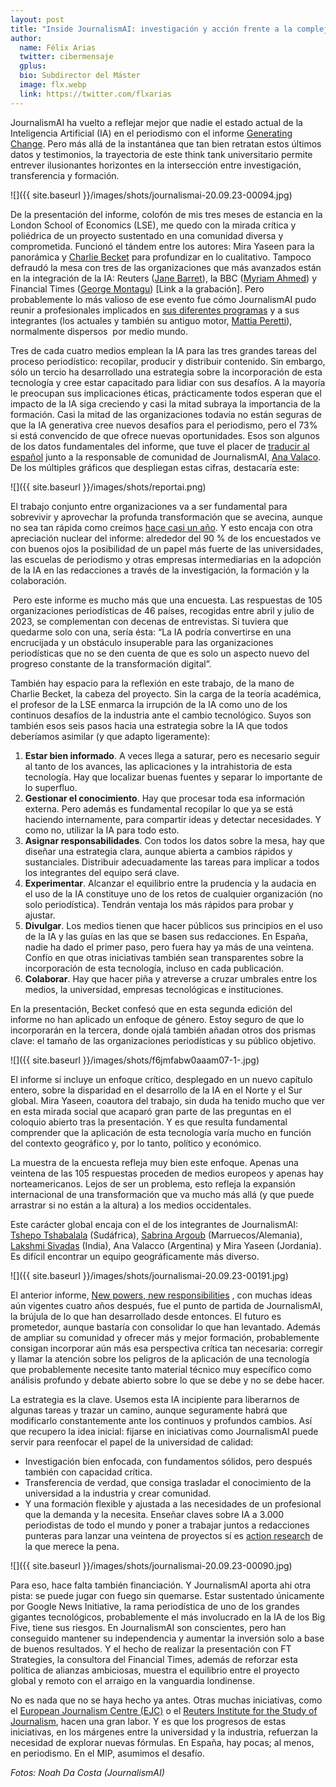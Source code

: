 ```yaml
---
layout: post
title: "Inside JournalismAI: investigación y acción frente a la complejidad del cambio"
author:
  name: Félix Arias
  twitter: cibermensaje
  gplus:  
  bio: Subdirector del Máster
  image: flx.webp
  link: https://twitter.com/flxarias
---
```

JournalismAI ha vuelto a reflejar mejor que nadie el estado actual de la Inteligencia Artificial (IA) en el periodismo con el informe [Generating Change](https://www.journalismai.info/research/2023-generating-change). Pero más allá de la instantánea que tan bien retratan estos últimos datos y testimonios, la trayectoria de este think tank universitario permite entrever ilusionantes horizontes en la intersección entre investigación, transferencia y formación.

![]({{ site.baseurl }}/images/shots/journalismai-20.09.23-00094.jpg)

De la presentación del informe, colofón de mis tres meses de estancia en la London School of Economics (LSE), me quedo con la mirada crítica y poliédrica de un proyecto sustentado en una comunidad diversa y comprometida. Funcionó el tándem entre los autores: Mira Yaseen para la panorámica y [Charlie Becket](https://twitter.com/CharlieBeckett/) para profundizar en lo cualitativo. Tampoco defraudó la mesa con tres de las organizaciones que más avanzados están en la integración de la IA: Reuters ([Jane Barret](https://twitter.com/NewsEdJane)), la BBC ([Myriam Ahmed](https://twitter.com/myriamahmed1)) y Financial Times ([George Montagu](https://twitter.com/georgemontagu)) \[Link a la grabación]. Pero probablemente lo más valioso de ese evento fue cómo JournalismAI pudo reunir a profesionales implicados en [sus diferentes programas](https://www.journalismai.info/programmes) y a sus integrantes (los actuales y también su antiguo motor, [Mattia Peretti](https://twitter.com/xhgMattia)), normalmente dispersos  por medio mundo.

Tres de cada cuatro medios emplean la IA para las tres grandes tareas del proceso periodístico: recopilar, producir y distribuir contenido. Sin embargo, sólo un tercio ha desarrollado una estrategia sobre la incorporación de esta tecnología y cree estar capacitado para lidiar con sus desafíos. A la mayoría le preocupan sus implicaciones éticas, prácticamente todos esperan que el impacto de la IA siga creciendo y casi la mitad subraya la importancia de la formación. Casi la mitad de las organizaciones todavía no están seguras de que la IA generativa cree nuevos desafíos para el periodismo, pero el 73% si está convencido de que ofrece nuevas oportunidades. Esos son algunos de los datos fundamentales del informe, que tuve el placer de [traducir al español](https://static1.squarespace.com/static/64d60527c01ae7106f2646e9/t/65099995bcb5e0145c90d9a2/1695127958985/Generating+Change+_+The+Journalism+AI+report+_+Spanish.pdf) junto a la responsable de comunidad de JournalismAI, [Ana Valaco](https://twitter.com/AnaValacco/). De los múltiples gráficos que despliegan estas cifras, destacaría este:

![]({{ site.baseurl }}/images/shots/reportai.png)

El trabajo conjunto entre organizaciones va a ser fundamental para sobrevivir y aprovechar la profunda transformación que se avecina, aunque no sea tan rápida como creímos [hace casi un año](https://mip.umh.es/blog/2023/01/10/mucho-mas-alla-de-chatgpt-80-recursos-basados-en-inteligencia-artificial/). Y esto encaja con otra apreciación nuclear del informe: alrededor del 90 % de los encuestados ve con buenos ojos la posibilidad de un papel más fuerte de las universidades, las escuelas de periodismo y otras empresas intermediarias en la adopción de la IA en las redacciones a través de la investigación, la formación y la colaboración.

 Pero este informe es mucho más que una encuesta. Las respuestas de 105 organizaciones periodísticas de 46 países, recogidas entre abril y julio de 2023, se complementan con decenas de entrevistas. Si tuviera que quedarme solo con una, sería ésta: “La IA podría convertirse en una encrucijada y un obstáculo insuperable para las organizaciones periodísticas que no se den cuenta de que es solo un aspecto nuevo del progreso constante de la transformación digital”.

También hay espacio para la reflexión en este trabajo, de la mano de Charlie Becket, la cabeza del proyecto. Sin la carga de la teoría académica, el profesor de la LSE enmarca la irrupción de la IA como uno de los continuos desafíos de la industria ante el cambio tecnológico. Suyos son también esos seis pasos hacia una estrategia sobre la IA que todos deberíamos asimilar (y que adapto ligeramente): 

1. **Estar bien informado**. A veces llega a saturar, pero es necesario seguir al tanto de los avances, las aplicaciones y la intrahistoria de esta tecnología. Hay que localizar buenas fuentes y separar lo importante de lo superfluo.
2. **Gestionar el conocimiento**. Hay que procesar toda esa información externa. Pero además es fundamental recopilar lo que ya se está haciendo internamente, para compartir ideas y detectar necesidades. Y como no, utilizar la IA para todo esto.
3. **Asignar responsabilidades**. Con todos los datos sobre la mesa, hay que diseñar una estrategia clara, aunque abierta a cambios rápidos y sustanciales. Distribuir adecuadamente las tareas para implicar a todos los integrantes del equipo será clave.
4. **Experimentar**. Alcanzar el equilibrio entre la prudencia y la audacia en el uso de la IA constituye uno de los retos de cualquier organización (no solo periodística). Tendrán ventaja los más rápidos para probar y ajustar.
5. **Divulgar**. Los medios tienen que hacer públicos sus principios en el uso de la IA y las guías en las que se basen sus redacciones. En España, nadie ha dado el primer paso, pero fuera hay ya más de una veintena. Confío en que otras iniciativas también sean transparentes sobre la incorporación de esta tecnología, incluso en cada publicación.
6. **Colaborar**. Hay que hacer piña y atreverse a cruzar umbrales entre los medios, la universidad, empresas tecnológicas e instituciones.

En la presentación, Becket confesó que en esta segunda edición del informe no han aplicado un enfoque de género. Estoy seguro de que lo incorporarán en la tercera, donde ojalá también añadan otros dos prismas clave: el tamaño de las organizaciones periodísticas y su público objetivo.

![]({{ site.baseurl }}/images/shots/f6jmfabw0aaam07-1-.jpg)

El informe sí incluye un enfoque crítico, desplegado en un nuevo capítulo entero, sobre la disparidad en el desarrollo de la IA en el Norte y el Sur global. Mira Yaseen, coautora del trabajo, sin duda ha tenido mucho que ver en esta mirada social que acaparó gran parte de las preguntas en el coloquio abierto tras la presentación. Y es que resulta fundamental comprender que la aplicación de esta tecnología varía mucho en función del contexto geográfico y, por lo tanto, político y económico.

La muestra de la encuesta refleja muy bien este enfoque. Apenas una veintena de las 105 respuestas proceden de medios europeos y apenas hay norteamericanos. Lejos de ser un problema, esto refleja la expansión internacional de una transformación que va mucho más allá (y que puede arrastrar si no están a la altura) a los medios occidentales.

Este carácter global encaja con el de los integrantes de JournalismAI: [Tshepo Tshabalala](https://twitter.com/TshepototheT) (Sudáfrica), [Sabrina Argoub](https://twitter.com/SabrinaArgoub) (Marruecos/Alemania), [Lakshmi Sivadas](https://twitter.com/LSivadas) (India), Ana Valacco (Argentina) y Mira Yaseen (Jordania). Es difícil encontrar un equipo geográficamente más diverso.

![]({{ site.baseurl }}/images/shots/journalismai-20.09.23-00191.jpg)

El anterior informe, [New powers, new responsibilities](https://blogs.lse.ac.uk/polis/2019/11/18/new-powers-new-responsibilities/) , con muchas ideas aún vigentes cuatro años después, fue el punto de partida de JournalismAI, la brújula de lo que han desarrollado desde entonces. El futuro es prometedor, aunque bastaría con consolidar lo que han levantado. Además de ampliar su comunidad y ofrecer más y mejor formación, probablemente consigan incorporar aún más esa perspectiva crítica tan necesaria: corregir y llamar la atención sobre los peligros de la aplicación de una tecnología que probablemente necesite tanto material técnico muy específico como análisis profundo y debate abierto sobre lo que se debe y no se debe hacer.

La estrategia es la clave. Usemos esta IA incipiente para liberarnos de algunas tareas y trazar un camino, aunque seguramente habrá que modificarlo constantemente ante los continuos y profundos cambios. Así que recupero la idea inicial: fijarse en iniciativas como JournalismAI puede servir para reenfocar el papel de la universidad de calidad:

* Investigación bien enfocada, con fundamentos sólidos, pero después también con capacidad crítica.
* Transferencia de verdad, que consiga trasladar el conocimiento de la universidad a la industria y crear comunidad. 
* Y una formación flexible y ajustada a las necesidades de un profesional que la demanda y la necesita. Enseñar claves sobre IA a 3.000 periodistas de todo el mundo y poner a trabajar juntos a redacciones punteras para lanzar una veintena de proyectos sí es [action research](https://mip.umh.es/blog/2022/02/02/confluencia-e-innovacion-respuestas-comunes-a-los-grandes-retos-del-periodismo-y-la-investigacion/) de la que merece la pena.

![]({{ site.baseurl }}/images/shots/journalismai-20.09.23-00090.jpg)

Para eso, hace falta también financiación. Y JournalismAI aporta ahi otra pista: se puede jugar con fuego sin quemarse. Estar sustentado únicamente por Google News Initiative, la rama periodística de uno de los grandes gigantes tecnológicos, probablemente el más involucrado en la IA de los Big Five, tiene sus riesgos. En JournalismAI son conscientes, pero han conseguido mantener su independencia y aumentar la inversión solo a base de buenos resultados. Y el hecho de realizar la presentación con FT Strategies, la consultora del Financial Times, además de reforzar esta política de alianzas ambiciosas, muestra el equilibrio entre el proyecto global y remoto con el arraigo en la vanguardia londinense.

No es nada que no se haya hecho ya antes. Otras muchas iniciativas, como el [European Journalism Centre (EJC)](https://ejc.net/) o el [Reuters Institute for the Study of Journalism](https://reutersinstitute.politics.ox.ac.uk/), hacen una gran labor. Y es que los progresos de estas iniciativas, en los márgenes entre la universidad y la industria, refuerzan la necesidad de explorar nuevas fórmulas. En España, hay pocas; al menos, en periodismo. En el MIP, asumimos el desafío.

*Fotos: Noah Da Costa (JournalismAI)*
